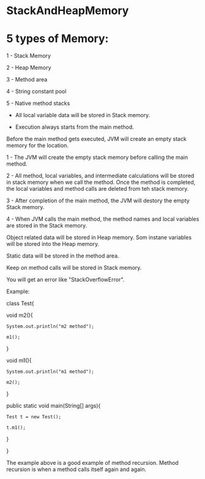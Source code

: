 # StackAndHeapMemory

# 5 types of Memory:

1 - Stack Memory

2 - Heap Memory

3 - Method area 

4 - String constant pool

5 - Native method stacks


- All local variable data will be stored in Stack memory.

- Execution always starts from the main method.

Before the main method gets executed, JVM will create an empty stack memory for the location.



1 - The JVM will create the empty stack memory before calling the main method.

2 - All method, local variables, and intermediate calculations will be stored in stack memory when we call the method. Once the method is completed, the local variables and method calls are deleted from teh stack memory.

3 - After completion of the main method, the JVM will destory the empty Stack memory.

4 - When JVM calls the main method, the method names and local variables are stored in the Stack memory.


Object related data will be stored in Heap memory. Som instane variables will be stored into the Heap memory.

Static data will be stored in the method area.


Keep on method calls will be stored in Stack memory.

You will get an error like "StackOverflowError".

Example:

class Test{

  void m2(){
  
    System.out.println("m2 method");
    
    m1();
    
  }

  void m1(){
  
    System.out.println("m1 method");
    
    m2();
    
  }
  
  public static void main(String[] args){
  
    Test t = new Test();
    
    t.m1();
    
  }
  
}

The example above is a good example of method recursion. Method recursion is when a method calls itself again and again.



